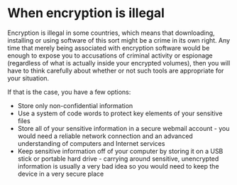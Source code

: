 [Title]: # (Cuando el cifrado es ilegal)
[Difficulty]: # (Avanzado)
[Order]: # (4)

# When encryption is illegal

Encryption is illegal in some countries, which means that downloading, installing or using software of this sort might be a crime in its own right. Any time that merely being associated with encryption software would be enough to expose you to accusations of criminal activity or espionage (regardless of what is actually inside your encrypted volumes), then you will have to think carefully about whether or not such tools are appropriate for your situation.

If that is the case, you have a few options:

*   Store only non-confidential information
*   Use a system of code words to protect key elements of your sensitive files
*   Store all of your sensitive information in a secure webmail account - you would need a reliable network connection and an advanced understanding of computers and Internet services
*   Keep sensitive information off of your computer by storing it on a USB stick or portable hard drive - carrying around sensitive, unencrypted information is usually a very bad idea so you would need to keep the device in a very secure place